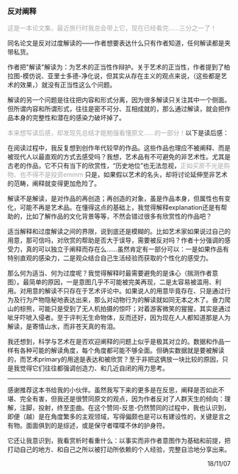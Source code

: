 ﻿### 反对阐释

<font color=#A9A9A9>这是一本论文集，最近旅行时我总会带上它，现在已经看完……三分之一了！</font>

同名论文是反对过度解读的——作者想要表达什么只有作者知道，任何解读都是夹带私货。

作者把"解读"解读为：为艺术的正当性作辩护。关于艺术的正当性，作者提到了柏拉图-模仿说、亚里士多德-净化说，但其实从存在主义的观点来说，（这些都是艺术的效果，）就没有正当性这么个问题。

解读的另一个问题是往往把内容和形式分离，因为很多解读只关注其中一个侧面。但所谓内容和所谓形式，往往是密不可分、互相成就的，那么通过解读，就会把作品本身的完整性和潜在的感染力破坏掉了。

<font color=#A9A9A9>本来想写读后感，却发现先总结才能勉强看懂原文……的一部分！</font>以下是读后感：

在阅读过程中，我反复想到创作年代较早的作品。这些作品也理应不被阐释、而是被现代人以最直观的方式去感受吗？我想，艺术品有不可避免的非艺术性。尤其是古老的作品，它不只有当下的欣赏性，“历史地位”也无法忽视，<font color=#A9A9A9>正如买房不光是购物、也不得不是投资emmm</font> 只是，如果假以艺术的名头，却将讨论延伸至非艺术的范畴，阐释就变得更加危险了。

解读不是解读，是对作品的再创造；再创造的对象，虽是作品本身，但属性也有变化，可能不再是艺术品。在懂得这点的基础上，我觉得解释explanation还是有帮助的，比如了解作品的文化背景等等，不然会错过很多有欣赏性的作品吧？

适当解释和过度解读之间的界限，说到底还是模糊的。比如艺术家如果说过自己的用意，那可信吗，对欣赏的帮助是否大于误导，需要被反对吗？作者十分强调的感受力，真的可以独立于阐释而存在么……虽然肯定有一部分可以：一是如果作品有特别直观的感染力，二是观众结合自己生活经验而获取的个性化的感受力。

那么何为适当、何为过度呢？我觉得解释时最需要避免的是诛心（揣测作者意图）。最简单的原因，一是意图几乎不可能被完美再现，二是太容易被滥用、利用。对用意的解读不只存在于艺术评论中。如果说人的用意毕竟存在、只是通过行为及行为产物隐秘地表达出来，那么对动物行为的解读就如同无本之木了。奋力爬山的棕熊，可能只是受到了无人机拍摄的惊吓；对着游客微笑的猩猩，其实是通过呲牙吓唬入侵者。至于评判无生命物体，反而还好，因为现在人人都知道那是人为解读，是寄情山水，而非苍天真的有泪。

我还想到，科学与艺术在是否欢迎阐释的问题上似乎是极其对立的。数据和作品一样有各种可能的解读角度，每个角度都可能不够全面。但确实数据就是要被解读的，而艺术primary的用途是表达和被欣赏？至于非把这俩放一块比较的原因，只是我觉得它们往往都强调创造力、和几近自闭的用力思考。

---------------

感谢推荐这本书给我的小伙伴。虽然我写下来的更多是在反思，阐释是否如此不堪、完全有害，但我还是很赞同原文的观点，因为作者反对了人群天生的倾向：理解，注脚，投射，终至歪曲。在这个赞同-反思-仍然赞同的过程中，我也认识到，即便（越）是在角度繁多的主观领域，写得偏颇也是可以有建设性的，关键是言之有物。面面俱到的是综述，或是保守者喋喋不休的护身符。

它还让我意识到，我看赏析时看重什么：以事实而非作者意图作为基础和前提，把打动自己的地方、和自己之所以被打动所依赖的个人经验，完整自洽地分享出来。

<p align="right">18/11/07</p>